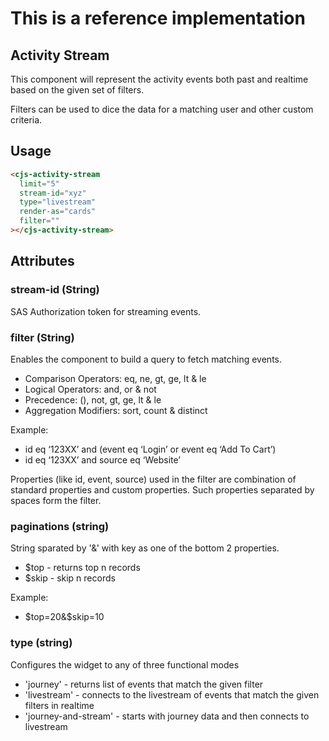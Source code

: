 # This is a reference implementation

## Activity Stream

This component will represent the activity events both past and realtime based on the given set of filters.

Filters can be used to dice the data for a matching user and other custom criteria.

## Usage

```html
<cjs-activity-stream
  limit="5"
  stream-id="xyz"
  type="livestream"
  render-as="cards"
  filter=""
></cjs-activity-stream>
```

## Attributes

### stream-id (String)

SAS Authorization token for streaming events.

### filter (String)

Enables the component to build a query to fetch matching events.

- Comparison Operators: eq, ne, gt, ge, lt & le
- Logical Operators: and, or & not
- Precedence: (), not, gt, ge, lt & le
- Aggregation Modifiers: sort, count & distinct

Example:

- id eq ‘123XX’ and (event eq ‘Login’ or event eq ‘Add To Cart’)
- id eq ‘123XX’ and source eq ‘Website’

Properties (like id, event, source) used in the filter are combination of standard properties and custom properties. Such properties separated by spaces form the filter.

### paginations (string)

String sparated by '&' with key as one of the bottom 2 properties.

- \$top - returns top n records
- \$skip - skip n records

Example:

- $top=20&$skip=10

### type (string)

Configures the widget to any of three functional modes

- 'journey' - returns list of events that match the given filter
- 'livestream' - connects to the livestream of events that match the given filters in realtime
- 'journey-and-stream' - starts with journey data and then connects to livestream
